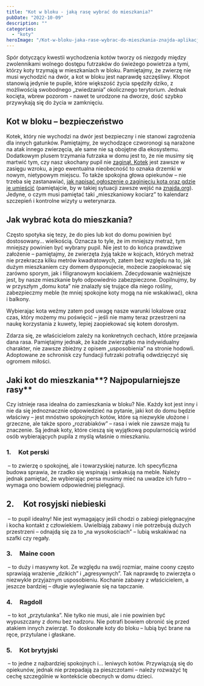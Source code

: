 ```yaml
---
title: "Kot w bloku - jaką rasę wybrać do mieszkania?"
pubDate: "2022-10-09"
description: ""
categories: 
  - "koty"
heroImage: "/Kot-w-bloku-jaka-rase-wybrac-do-mieszkania-znajda-aplikacja.jpg"
---
```


Spór dotyczący kwestii wychodzenia kotów tworzy oś niezgody między zwolennikami wolnego dostępu futrzaków do świeżego powietrza a tymi, którzy koty trzymają w mieszkaniach w bloku. Pamiętajmy, że zwierzę nie musi wychodzić na dwór, a kot w bloku jest naprawdę szczęśliwy. Kłopot stanowią jedynie te pupile, które większość życia spędziły dziko, z możliwością swobodnego „zwiedzania” okolicznego terytorium. Jednak kocięta, wbrew pozorom - nawet te urodzone na dworze, dość szybko przywykają się do życia w zamknięciu.

## **Kot w bloku** **– bezpieczeństwo**

Kotek, który nie wychodzi na dwór jest bezpieczny i nie stanowi zagrożenia dla innych gatunków. Pamiętajmy, że wychodzące czworonogi są narażone na atak innego zwierzęcia, ale same nie są obojętne dla ekosystemu. Dodatkowym plusem trzymania futrzaka w domu jest to, że nie musimy się martwić tym, czy nasz ukochany pupil nie [zaginął. Kotek](https://blog.znajda.org/gdzie-zglosic-zaginiecie-kota/) jest zawsze w zasięgu wzroku, a jego ewentualna nieobecność to oznaka drzemki w nowym, nietypowym miejscu. To także spokojna głowa opiekunów – nie trzeba się zastanawiać, [jak napisać ogłoszenie o zaginięciu kota oraz gdzie je umieścić](https://blog.znajda.org/jak-napisac-ogloszenie-o-zaginieciu-kota/) (pamiętajcie, by w takiej sytuacji zawsze wejść na [znajda.org](http://znajda.org/)). Jedyne, o czym musi pamiętać taki „mieszkaniowy kociarz” to kalendarz szczepień i kontrolne wizyty u weterynarza.

## **Jak wybrać kota** **do mieszkania?**

Często spotyka się tezy, że do pies lub kot do domu powinien być dostosowany… wielkością. Oznacza to tyle, że im mniejszy metraż, tym mniejszy powinien być wybrany pupil. Nie jest to do końca prawdziwe założenie – pamiętajmy, że zwierzęta żyją także w kojcach, których metraż nie przekracza kilku metrów kwadratowych, zatem bez względu na to, jak dużym mieszkaniem czy domem dysponujecie, możecie zaopiekować się zarówno sporym, jak i filigranowym kociakiem. Zdecydowanie ważniejsze jest, by nasze mieszkanie było odpowiednio zabezpieczone. Dopilnujmy, by w przyszłym „domu kota” nie znalazły się trujące dla niego rośliny, zabezpieczmy meble (te mniej spokojne koty mogą na nie wskakiwać), okna i balkony. 

Wybierając kota weźmy zatem pod uwagę nasze warunki lokalowe oraz czas, który możemy mu poświęcić – jeśli nie mamy teraz przestrzeni na naukę korzystania z kuwety, lepiej zaopiekować się kotem dorosłym. 

Zdarza się, ze właścicielom zależy na konkretnych cechach, które przejawia dana rasa. Pamiętajmy jednak, że każde zwierzątko ma indywidualny charakter, nie zawsze zbieżny z opisem „usposobienia” na stronie hodowli. Adoptowane ze schronisk czy fundacji futrzaki potrafią odwdzięczyć się ogromem miłości. 

## **Jaki kot do mieszkania****? Najpopularniejsze rasy**

Czy istnieje rasa idealna do zamieszkania w bloku? Nie. Każdy kot jest inny i nie da się jednoznacznie odpowiedzieć na pytanie, jaki kot do domu będzie właściwy – jest mnóstwo spokojnych kotów, które są niezwykle ułożone i grzeczne, ale także sporo „rozrabiaków” – rasa i wiek nie zawsze mają tu znaczenie. Są jednak koty, które cieszą się wyjątkową popularnością wśród osób wybierających pupila z myślą właśnie o mieszkaniu. 

### 1\.     **Kot perski**

 – to zwierzę o spokojnej, ale i towarzyskiej naturze. Ich specyficzna budowa sprawia, że rzadko się wspinają i wskakują na meble. Należy jednak pamiętać, że wybierając persa musimy mieć na uwadze ich futro – wymaga ono bowiem odpowiedniej pielęgnacji. 

## 2\.     **Kot rosyjski niebieski**

 – to pupil idealny! Nie jest wymagający jeśli chodzi o zabiegi pielęgnacyjne i kocha kontakt z człowiekiem. Uwielbiają zabawy i nie potrzebują dużych przestrzeni – odnajdą się za to „na wysokościach” – lubią wskakiwać na szafki czy regały. 

### 3\.     **Maine coon**

 – to duży i masywny kot. Ze względu na swój rozmiar, maine coony często sprawiają wrażenie „dzikich” i „agresywnych”. Tak naprawdę to zwierzęta o niezwykle przyjaznym usposobieniu. Kochanie zabawy z właścicielem, a jeszcze bardziej – długie wylegiwanie się na tapczanie. 

### 4\.     **Ragdoll**

 – to kot „przytulanka”. Nie tylko nie musi, ale i nie powinien być wypuszczany z domu bez nadzoru. Nie potrafi bowiem obronić się przed atakiem innych zwierząt. To doskonałe koty do bloku – lubią być brane na ręce, przytulane i głaskane. 

### 5\.     **Kot brytyjski**

 – to jedne z najbardziej spokojnych i… leniwych kotów. Przywiązują się do opiekunów, jednak nie przepadają za pieszczotami – należy rozważyć tę cechę szczególnie w kontekście obecnych w domu dzieci.
